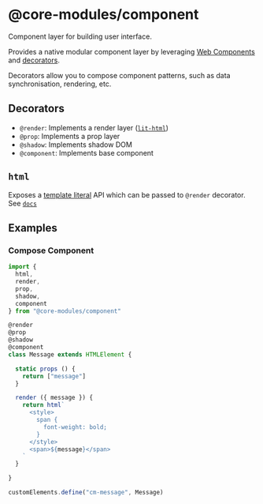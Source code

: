 # @core-modules/component

Component layer for building user interface.

Provides a native modular component layer by leveraging 
[Web Components](https://developer.mozilla.org/en-US/docs/Web/Web_Components)
and [decorators](https://github.com/tc39/proposal-decorators).

Decorators allow you to compose component patterns, such as data
synchronisation, rendering, etc.

## Decorators

- `@render`: Implements a render layer ([`lit-html`](https://github.com/Polymer/lit-html))
- `@prop`: Implements a prop layer
- `@shadow`: Implements shadow DOM
- `@component`: Implements base component

## `html`

Exposes a [template literal](https://developer.mozilla.org/en-US/docs/Web/JavaScript/Reference/Template_literals)
API which can be passed to `@render` decorator. See [`docs`](https://lit-html.polymer-project.org/guide/writing-templates#render-dynamic-text-content)

## Examples

### Compose Component

```javascript
import {
  html,
  render,
  prop,
  shadow,
  component
} from "@core-modules/component"

@render
@prop
@shadow
@component
class Message extends HTMLElement {

  static props () {
    return ["message"]
  }

  render ({ message }) {
    return html`
      <style>
        span {
          font-weight: bold;
        }
      </style>
      <span>${message}</span>
    `
  }

}

customElements.define("cm-message", Message)
```
